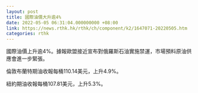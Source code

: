 ```yaml
---
layout: post
title: 國際油價大升逾4%
date: 2022-05-05 06:31:04.000000000 +08:00
link: https://news.rthk.hk/rthk/ch/component/k2/1647071-20220505.htm
categories: rthk
---
```


國際油價上升逾4%。據報歐盟接近宣布對俄羅斯石油實施禁運，市場預料原油供應會進一步緊張。

倫敦布蘭特期油收報每桶110.14美元，上升4.9%。

紐約期油收報每桶107.81美元，上升5.3%。
